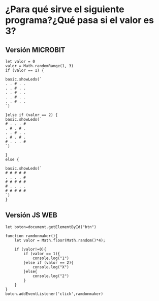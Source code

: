 # ¿Para qué sirve el siguiente programa?¿Qué pasa si el valor es 3?


## Versión MICROBIT
```JS
let valor = 0
valor = Math.randomRange(1, 3)
if (valor == 1) {

basic.showLeds(`
. . # . .
. . # . .
. . # . .
. . # . .
. . # . .
`)

}else if (valor == 2) {
basic.showLeds(`
# . . . #
. # . # .
. . # . .
. # . # .
# . . . #
`)

}
else {

basic.showLeds(`
# # # # #
. . . . #
# # # # #
# . . . .
# # # # #
`)
}

```

## Versión JS WEB
```JS
let boton=document.getElementById("btn")

function ramdonmaker(){
    let valor = Math.floor(Math.random()*4);

    if (valor!=0){
        if (valor == 1){
            console.log("1")
        }else if (valor == 2){
            console.log("X")
        }else{
            console.log("2")
        }
    }
}
boton.addEventListener('click',ramdonmaker)

```